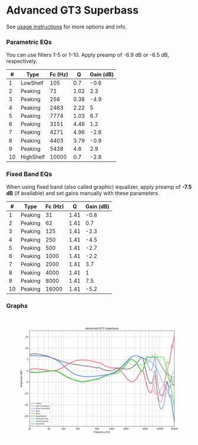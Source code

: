 # Advanced GT3 Superbass
See [usage instructions](https://github.com/jaakkopasanen/AutoEq#usage) for more options and info.

### Parametric EQs
You can use filters 1-5 or 1-10. Apply preamp of -6.9 dB or -6.5 dB, respectively.

|   # | Type      |   Fc (Hz) |    Q |   Gain (dB) |
|-----|-----------|-----------|------|-------------|
|   1 | LowShelf  |       105 | 0.7  |        -0.6 |
|   2 | Peaking   |        71 | 1.02 |         2.3 |
|   3 | Peaking   |       256 | 0.38 |        -4.9 |
|   4 | Peaking   |      2463 | 2.22 |         5   |
|   5 | Peaking   |      7774 | 1.03 |         6.7 |
|   6 | Peaking   |      3151 | 4.46 |         1.2 |
|   7 | Peaking   |      4271 | 4.96 |        -2.6 |
|   8 | Peaking   |      4403 | 3.79 |        -0.9 |
|   9 | Peaking   |      5438 | 4.6  |         2.9 |
|  10 | HighShelf |     10000 | 0.7  |        -2.8 |

### Fixed Band EQs
When using fixed band (also called graphic) equalizer, apply preamp of **-7.5 dB** (if available) and set gains manually with these parameters.

|   # | Type    |   Fc (Hz) |    Q |   Gain (dB) |
|-----|---------|-----------|------|-------------|
|   1 | Peaking |        31 | 1.41 |        -0.8 |
|   2 | Peaking |        62 | 1.41 |         0.7 |
|   3 | Peaking |       125 | 1.41 |        -2.3 |
|   4 | Peaking |       250 | 1.41 |        -4.5 |
|   5 | Peaking |       500 | 1.41 |        -2.7 |
|   6 | Peaking |      1000 | 1.41 |        -2.2 |
|   7 | Peaking |      2000 | 1.41 |         3.7 |
|   8 | Peaking |      4000 | 1.41 |         1   |
|   9 | Peaking |      8000 | 1.41 |         7.5 |
|  10 | Peaking |     16000 | 1.41 |        -5.2 |

### Graphs
![](./Advanced%20GT3%20Superbass.png)
